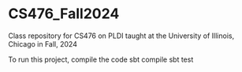 # CS476_Fall2024
Class repository for CS476 on PLDI taught at the University of Illinois, Chicago in Fall, 2024

To run this project, compile the code
sbt compile
sbt test